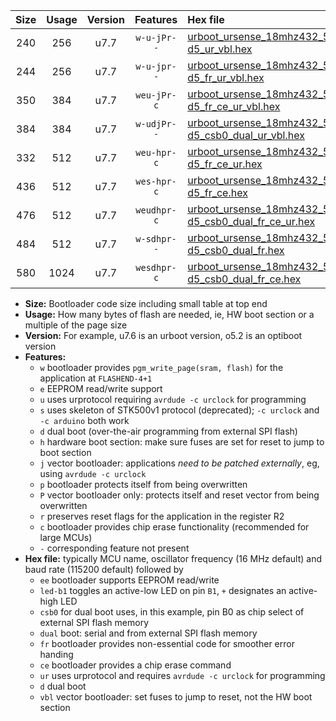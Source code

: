 |Size|Usage|Version|Features|Hex file|
|:-:|:-:|:-:|:-:|:--|
|240|256|u7.7|`w-u-jPr--`|[urboot_ursense_18mhz432_57600bps_led-d5_ur_vbl.hex](https://raw.githubusercontent.com/stefanrueger/urboot.hex/main/boards/ursense/fcpu_18mhz432/57600_bps/urboot_ursense_18mhz432_57600bps_led-d5_ur_vbl.hex)|
|244|256|u7.7|`w-u-jpr--`|[urboot_ursense_18mhz432_57600bps_led-d5_fr_ur_vbl.hex](https://raw.githubusercontent.com/stefanrueger/urboot.hex/main/boards/ursense/fcpu_18mhz432/57600_bps/urboot_ursense_18mhz432_57600bps_led-d5_fr_ur_vbl.hex)|
|350|384|u7.7|`weu-jPr-c`|[urboot_ursense_18mhz432_57600bps_ee_led-d5_fr_ce_ur_vbl.hex](https://raw.githubusercontent.com/stefanrueger/urboot.hex/main/boards/ursense/fcpu_18mhz432/57600_bps/urboot_ursense_18mhz432_57600bps_ee_led-d5_fr_ce_ur_vbl.hex)|
|384|384|u7.7|`w-udjPr--`|[urboot_ursense_18mhz432_57600bps_led-d5_csb0_dual_ur_vbl.hex](https://raw.githubusercontent.com/stefanrueger/urboot.hex/main/boards/ursense/fcpu_18mhz432/57600_bps/urboot_ursense_18mhz432_57600bps_led-d5_csb0_dual_ur_vbl.hex)|
|332|512|u7.7|`weu-hpr-c`|[urboot_ursense_18mhz432_57600bps_ee_led-d5_fr_ce_ur.hex](https://raw.githubusercontent.com/stefanrueger/urboot.hex/main/boards/ursense/fcpu_18mhz432/57600_bps/urboot_ursense_18mhz432_57600bps_ee_led-d5_fr_ce_ur.hex)|
|436|512|u7.7|`wes-hpr-c`|[urboot_ursense_18mhz432_57600bps_ee_led-d5_fr_ce.hex](https://raw.githubusercontent.com/stefanrueger/urboot.hex/main/boards/ursense/fcpu_18mhz432/57600_bps/urboot_ursense_18mhz432_57600bps_ee_led-d5_fr_ce.hex)|
|476|512|u7.7|`weudhpr-c`|[urboot_ursense_18mhz432_57600bps_ee_led-d5_csb0_dual_fr_ce_ur.hex](https://raw.githubusercontent.com/stefanrueger/urboot.hex/main/boards/ursense/fcpu_18mhz432/57600_bps/urboot_ursense_18mhz432_57600bps_ee_led-d5_csb0_dual_fr_ce_ur.hex)|
|484|512|u7.7|`w-sdhpr--`|[urboot_ursense_18mhz432_57600bps_led-d5_csb0_dual_fr.hex](https://raw.githubusercontent.com/stefanrueger/urboot.hex/main/boards/ursense/fcpu_18mhz432/57600_bps/urboot_ursense_18mhz432_57600bps_led-d5_csb0_dual_fr.hex)|
|580|1024|u7.7|`wesdhpr-c`|[urboot_ursense_18mhz432_57600bps_ee_led-d5_csb0_dual_fr_ce.hex](https://raw.githubusercontent.com/stefanrueger/urboot.hex/main/boards/ursense/fcpu_18mhz432/57600_bps/urboot_ursense_18mhz432_57600bps_ee_led-d5_csb0_dual_fr_ce.hex)|

- **Size:** Bootloader code size including small table at top end
- **Usage:** How many bytes of flash are needed, ie, HW boot section or a multiple of the page size
- **Version:** For example, u7.6 is an urboot version, o5.2 is an optiboot version
- **Features:**
  + `w` bootloader provides `pgm_write_page(sram, flash)` for the application at `FLASHEND-4+1`
  + `e` EEPROM read/write support
  + `u` uses urprotocol requiring `avrdude -c urclock` for programming
  + `s` uses skeleton of STK500v1 protocol (deprecated); `-c urclock` and `-c arduino` both work
  + `d` dual boot (over-the-air programming from external SPI flash)
  + `h` hardware boot section: make sure fuses are set for reset to jump to boot section
  + `j` vector bootloader: applications *need to be patched externally*, eg, using `avrdude -c urclock`
  + `p` bootloader protects itself from being overwritten
  + `P` vector bootloader only: protects itself and reset vector from being overwritten
  + `r` preserves reset flags for the application in the register R2
  + `c` bootloader provides chip erase functionality (recommended for large MCUs)
  + `-` corresponding feature not present
- **Hex file:** typically MCU name, oscillator frequency (16 MHz default) and baud rate (115200 default) followed by
  + `ee` bootloader supports EEPROM read/write
  + `led-b1` toggles an active-low LED on pin `B1`, `+` designates an active-high LED
  + `csb0` for dual boot uses, in this example, pin B0 as chip select of external SPI flash memory
  + `dual` boot: serial and from external SPI flash memory
  + `fr` bootloader provides non-essential code for smoother error handing
  + `ce` bootloader provides a chip erase command
  + `ur` uses urprotocol and requires `avrdude -c urclock` for programming
  + `d` dual boot
  + `vbl` vector bootloader: set fuses to jump to reset, not the HW boot section
